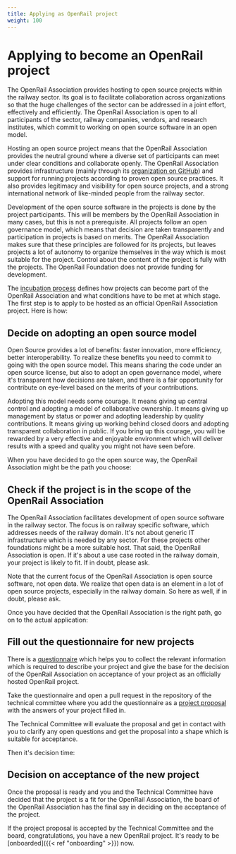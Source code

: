 ```yaml
---
title: Applying as OpenRail project
weight: 100
---
```


# Applying to become an OpenRail project

The OpenRail Association provides hosting to open source projects within the railway sector. Its goal is to facilitate collaboration across organizations so that the huge challenges of the sector can be addressed in a joint effort, effectively and efficiently. The OpenRail Association is open to all participants of the sector, railway companies, vendors, and research institutes, which commit to working on open source software in an open model.

Hosting an open source project means that the OpenRail Association provides the neutral ground where a diverse set of participants can meet under clear conditions and collaborate openly. The OpenRail Association provides infrastructure (mainly through its [organization on GitHub](https://github.com/openrailassociation)) and support for running projects according to proven open source practices. It also provides legitimacy and visibility for open source projects, and a strong international network of like-minded people from the railway sector.

Development of the open source software in the projects is done by the project participants. This will be members by the OpenRail Association in many cases, but this is not a prerequisite. All projects follow an open governance model, which means that decision are taken transparently and participation in projects is based on merits. The OpenRail Association makes sure that these principles are followed for its projects, but leaves projects a lot of autonomy to organize themselves in the way which is most suitable for the project. Control about the content of the project is fully with the projects. The OpenRail Foundation does not provide funding for development.

The [incubation process](https://github.com/OpenRailAssociation/technical-committee/blob/main/incubation-process.md) defines how projects can become part of the OpenRail Association and what conditions have to be met at which stage. The first step is to apply to be hosted as an official OpenRail Association project. Here is how:

## Decide on adopting an open source model

Open Source provides a lot of benefits: faster innovation, more efficiency, better interoperability. To realize these benefits you need to commit to going with the open source model. This means sharing the code under an open source license, but also to adopt an open governance model, where it's transparent how decisions are taken, and there is a fair opportunity for contribute on eye-level based on the merits of your contributions.

Adopting this model needs some courage. It means giving up central control and adopting a model of collaborative ownership. It means giving up management by status or power and adopting leadership  by quality contributions. It means giving up working behind closed doors and adopting transparent collaboration in public. If you bring up this courage, you will be rewarded by a very effective and enjoyable environment which will deliver results with a speed and quality you might not have seen before.

When you have decided to go the open source way, the OpenRail Association might be the path you choose:

## Check if the project is in the scope of the OpenRail Association

The OpenRail Association facilitates development of open source software in the railway sector. The focus is on railway specific software, which addresses needs of the railway domain. It's not about generic IT infrastructure which is needed by any sector. For these projects other foundations might be a more suitable host. That said, the OpenRail Association is open. If it's about a use case rooted in the railway domain, your project is likely to fit. If in doubt, please ask.

Note that the current focus of the OpenRail Association is open source software, not open data. We realize that open data is an element in a lot of open source projects, especially in the railway domain. So here as well, if in doubt, please ask.

Once you have decided that the OpenRail Association is the right path, go on to the actual application:

## Fill out the questionnaire for new projects

There is a [questionnaire](https://github.com/OpenRailAssociation/technical-committee/blob/main/project-proposals/stage-1/stage-1-questionnaire.md) which helps you to collect the relevant information which is required to describe your project and give the base for the decision of the OpenRail Association on acceptance of your project as an officially hosted OpenRail project.

Take the questionnaire and open a pull request in the repository of the technical committee where you add the questionnaire as a [project proposal](https://github.com/OpenRailAssociation/technical-committee/tree/main/project-proposals/stage-1) with the answers of your project filled in.

The Technical Committee will evaluate the proposal and get in contact with you to clarify any open questions and get the proposal into a shape which is suitable for acceptance.

Then it's decision time:

## Decision on acceptance of the new project

Once the proposal is ready and you and the Technical Committee have decided that the project is a fit for the OpenRail Association, the board of the OpenRail Association has the final say in deciding on the acceptance of the project.

If the project proposal is accepted by the Technical Committee and the board, congratulations, you have a new OpenRail project. It's ready to be [onboarded]({{< ref "onboarding" >}}) now.
